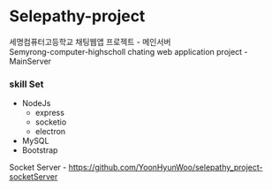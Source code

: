 # Selepathy-project
세명컴퓨터고등학교 채팅웹앱 프로젝트 - 메인서버<br>
Semyrong-computer-highscholl chating web application project - MainServer<br>
### skill Set 
* NodeJs
    * express
    * socketio
    * electron
* MySQL
* Bootstrap

Socket Server - https://github.com/YoonHyunWoo/selepathy_project-socketServer